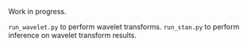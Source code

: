 Work in progress.

`run_wavelet.py` to perform wavelet transforms.
`run_stan.py` to perform inference on wavelet transform results.
